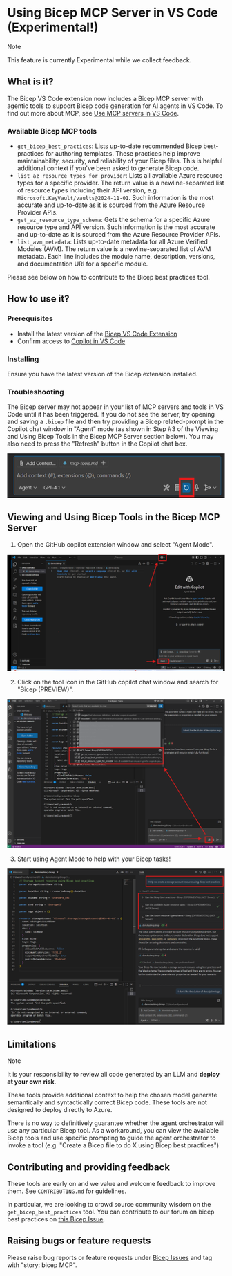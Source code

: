 # Using Bicep MCP Server in VS Code (Experimental!)

> [!NOTE]
> This feature is currently Experimental while we collect feedback.

## What is it?
The Bicep VS Code extension now includes a Bicep MCP server with agentic tools to support Bicep code generation for AI agents in VS Code. To find out more about MCP, see [Use MCP servers in VS Code](https://code.visualstudio.com/docs/copilot/chat/mcp-servers).

### Available Bicep MCP tools
- `get_bicep_best_practices`: Lists up-to-date recommended Bicep best-practices for authoring templates. These practices help improve maintainability, security, and reliability of your Bicep files. This is helpful additional context if you've been asked to generate Bicep code.
- `list_az_resource_types_for_provider`: Lists all available Azure resource types for a specific provider. The return value is a newline-separated list of resource types including their API version, e.g. `Microsoft.KeyVault/vaults@2024-11-01`. Such information is the most accurate and up-to-date as it is sourced from the Azure Resource Provider APIs.
- `get_az_resource_type_schema`: Gets the schema for a specific Azure resource type and API version. Such information is the most accurate and up-to-date as it is sourced from the Azure Resource Provider APIs.
- `list_avm_metadata`: Lists up-to-date metadata for all Azure Verified Modules (AVM). The return value is a newline-separated list of AVM metadata. Each line includes the module name, description, versions, and documentation URI for a specific module.

Please see below on how to contribute to the Bicep best practices tool.


## How to use it?
### Prerequisites
- Install the latest version of the [Bicep VS Code Extension](https://marketplace.visualstudio.com/items?itemName=ms-azuretools.vscode-bicep)
- Confirm access to [Copilot in VS Code](https://code.visualstudio.com/docs/copilot/overview)

### Installing
Ensure you have the latest version of the Bicep extension installed.

### Troubleshooting
The Bicep server may not appear in your list of MCP servers and tools in VS Code until it has been triggered. If you do not see the server, try opening and saving a `.bicep` file and then try providing a Bicep related-prompt in the Copilot chat window in "Agent" mode (as shown in Step #3 of the Viewing and Using Bicep Tools in the Bicep MCP Server section below). You may also need to press the "Refresh" button in the Copilot chat box.

![Refresh copilot tools](../images\refresh-mcp-tools.png)

## Viewing and Using Bicep Tools in the Bicep MCP Server
1. Open the GitHub copilot extension window and select "Agent Mode".

![Agent Mode Selection](../images/mcp-agent-mode.png)

2. Click on the tool icon in the GitHub copilot chat window and search for "Bicep (PREVIEW)".

![Bicep MCP Tool Selection](../images/mcp-tools-selection.png)

3. Start using Agent Mode to help with your Bicep tasks!

![Bicep MCP Usage Example](../images/use-agent-mode-with-bicep.png)

## Limitations
> [!NOTE]
> It is your responsibility to review all code generated by an LLM and **deploy at your own risk**.

These tools provide additional context to help the chosen model generate semantically and syntactically correct Bicep code. These tools are not designed to deploy directly to Azure.

There is no way to definitively guarantee whether the agent orchestrator will use any particular Bicep tool. As a workaround, you can view the available Bicep tools and use specific prompting to guide the agent orchestrator to invoke a tool (e.g. "Create a Bicep file to do X using Bicep best practices")

## Contributing and providing feedback
These tools are early on and we value and welcome feedback to improve them. See `CONTRIBUTING.md` for guidelines.

In particular, we are looking to crowd source community wisdom on the `get_bicep_best_practices` tool. You can contribute to our forum on bicep best practices on [this Bicep Issue](https://github.com/Azure/bicep/issues/17660).

## Raising bugs or feature requests
Please raise bug reports or feature requests under [Bicep Issues](https://github.com/Azure/bicep/issues) and tag with "story: bicep MCP".
